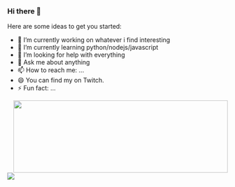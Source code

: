 ### Hi there 👋

<!--
**Aerglonus/Aerglonus** is a ✨ _special_ ✨ repository because its `README.md` (this file) appears on your GitHub profile. -->
Here are some ideas to get you started:
- 🔭 I’m currently working on whatever i find interesting
- 🌱 I’m currently learning python/nodejs/javascript   
- 🤔 I’m looking for help with everything
- 💬 Ask me about anything
- 📫 How to reach me: ...
- 😄 You can find my on Twitch. 
- ⚡ Fun fact: ...
<p> <img align="right" width="490" height="165" src="https://github-readme-stats.vercel.app/api?username=Aerglonus&show_icons=true&theme=buefy"/></p>

<p> <img align="left" src="https://github-readme-stats.vercel.app/api/top-langs/?username=anuraghazra&layout=compact" /></p>


